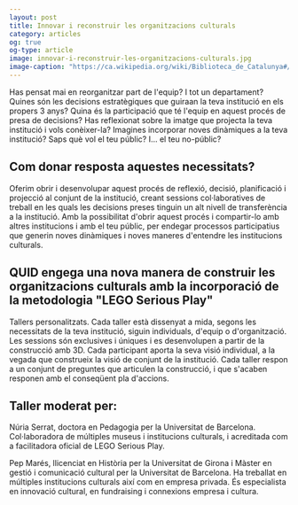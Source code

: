 ```yaml
---
layout: post
title: Innovar i reconstruir les organitzacions culturals
category: articles 
og: true
og-type: article
image: innovar-i-reconstruir-les-organitzacions-culturals.jpg
image-caption: "https://ca.wikipedia.org/wiki/Biblioteca_de_Catalunya#/media/File:Biblioteca_de_Catalunya_-_Sala_interior.JPG"
--- 
```


Has pensat mai en reorganitzar part de l'equip? I tot un departament? Quines són les decisions estratègiques que guiraan la teva institució en els propers 3 anys? Quina és la  participació que té l'equip en aquest procés de presa de decisions? Has reflexionat sobre la imatge que projecta la teva institució i vols conèixer-la? Imagines incorporar noves dinàmiques a la teva institució? Saps què vol el teu públic? I... el teu no-públic?

## Com donar resposta aquestes necessitats? 

Oferim obrir i desenvolupar aquest procés de reflexió, decisió, planificació i projecció al conjunt de la institució, creant sessions col·laboratives de treball en les quals les decisions preses tinguin un alt nivell de transferència a la institució. Amb la possibilitat d'obrir aquest procés i compartir-lo amb altres institucions i amb el teu públic, per endegar processos participatius que generin noves dinàmiques i noves maneres d'entendre les institucions culturals. 

## QUID engega una nova manera de construir les organitzacions culturals amb la incorporació de la metodologia "LEGO Serious Play"

Tallers personalitzats. Cada taller està dissenyat a mida, segons les necessitats de la teva institució, siguin individuals, d'equip o d'organització.  Les sessions són exclusives i úniques i es desenvolupen a partir de la construcció amb 3D. Cada participant aporta la seva visió individual, a la vegada que construeix la visió de conjunt de la institució.  Cada taller respon a un conjunt de preguntes que articulen la construcció, i que s'acaben responen amb el conseqüent pla d'accions. 

## Taller moderat per: 

Núria Serrat, doctora en Pedagogia per la Universitat de Barcelona. Col·laboradora de múltiples museus i institucions culturals, i acreditada com a facilitadora oficial de LEGO Serious Play. 

Pep Marés, llicenciat en Història per la Universitat de Girona i Màster en gestió i comunicació cultural per la Universitat de Barcelona. Ha treballat en múltiples institucions culturals així com en empresa privada. És especialista en innovació cultural, en fundraising i connexions empresa i cultura. 